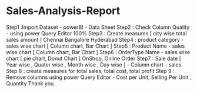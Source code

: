 # Sales-Analysis-Report
Step1 :Import Dataset - powerBI - Data Sheet 
Step2 : Check Column Quality - using power Query Editor 100%
Step3 : Create measures [ city wise total sales amount ]
Chennai 
Bangalore
Hyderabad 
Step4 : product category - sales wise chart [ Column chart, Bar Chart ]
Step5 : Product Name - sales wise chart  [ Column chart, Bar Chart ]
Step6 : OrderType Name - sales wise chart [ pie chart, Donut Chart ]
OnShop, Online Order 
Step7 : Sale date [ Year wise , Quater wise , Month wise , Day wise ] - Column chart  - sales 
Step  8 : create measures for total sales, total cost, total profit 
Step 9 : Remove columns using power Query Editor - Cost per Unit, Selling Per Unit , Quantity
Thank you.
